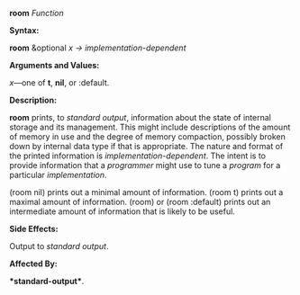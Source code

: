 **room** *Function* 



**Syntax:** 



**room** &optional *x → implementation-dependent* 



**Arguments and Values:** 



*x*—one of **t**, **nil**, or :default. 



**Description:** 



**room** prints, to *standard output*, information about the state of internal storage and its management. This might include descriptions of the amount of memory in use and the degree of memory compaction, possibly broken down by internal data type if that is appropriate. The nature and format of the printed information is *implementation-dependent*. The intent is to provide information that a *programmer* might use to tune a *program* for a particular *implementation*. 



(room nil) prints out a minimal amount of information. (room t) prints out a maximal amount of information. (room) or (room :default) prints out an intermediate amount of information that is likely to be useful. 



**Side Effects:** 



Output to *standard output*. 







 



 



**Affected By:** 



**\*standard-output\***. 



